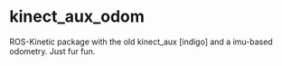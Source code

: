 # kinect_aux_odom
ROS-Kinetic package with the old kinect_aux [indigo] and a imu-based odometry. Just fur fun.
